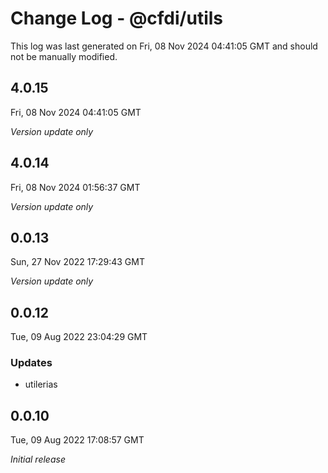 # Change Log - @cfdi/utils

This log was last generated on Fri, 08 Nov 2024 04:41:05 GMT and should not be manually modified.

## 4.0.15
Fri, 08 Nov 2024 04:41:05 GMT

_Version update only_

## 4.0.14
Fri, 08 Nov 2024 01:56:37 GMT

_Version update only_

## 0.0.13
Sun, 27 Nov 2022 17:29:43 GMT

_Version update only_

## 0.0.12
Tue, 09 Aug 2022 23:04:29 GMT

### Updates

- utilerias

## 0.0.10
Tue, 09 Aug 2022 17:08:57 GMT

_Initial release_

